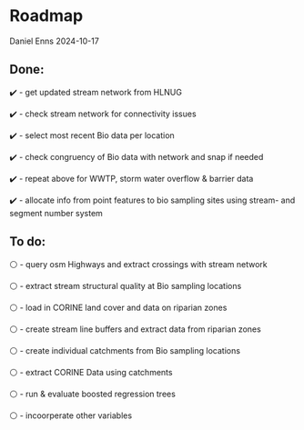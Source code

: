 Roadmap
================
Daniel Enns
2024-10-17

## Done:

✔️ - get updated stream network from HLNUG

✔️ - check stream network for connectivity issues

✔️ - select most recent Bio data per location

✔️ - check congruency of Bio data with network and snap if needed

✔️ - repeat above for WWTP, storm water overflow & barrier data

✔️ - allocate info from point features to bio sampling sites using
stream- and segment number system

## To do:

⚪ - query osm Highways and extract crossings with stream network

⚪ - extract stream structural quality at Bio sampling locations

⚪ - load in CORINE land cover and data on riparian zones

⚪ - create stream line buffers and extract data from riparian zones

⚪ - create individual catchments from Bio sampling locations

⚪ - extract CORINE Data using catchments

⚪ - run & evaluate boosted regression trees

⚪ - incoorperate other variables
